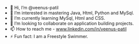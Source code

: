 - 👋 Hi, I’m @veenus-patil
- 👀 I’m interested in mastering Java, Html, Python and MySql.
- 🌱 I’m currently learning MySql, Html and CSS.
- 💞️ I’m looking to collaborate on application building projects.
- 📫 How to reach me - www.linkedin.com/in/veenus-patil
- ⚡ Fun fact: I am a Freestyle Swimmer.

<!---
veenus-patil/veenus-patil is a ✨ special ✨ repository because its `README.md` (this file) appears on your GitHub profile.
You can click the Preview link to take a look at your changes.
--->
